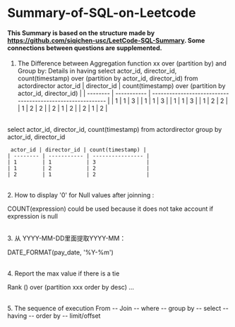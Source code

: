 # Summary-of-SQL-on-Leetcode

#### This Summary is based on the structure made by https://github.com/siqichen-usc/LeetCode-SQL-Summary. Some connections between questions are supplemented.

1. The Difference between Aggregation function xx over (partition by) and Group by:
  Details in having 
  select actor_id, director_id, count(timestamp) over (partition by actor_id, director_id) from actordirector 
     actor_id | director_id | count(timestamp) over (partition by actor_id, director_id) |
    | -------- | ----------- | ---------------------------------------------------------- |
    | 1        | 1           | 3                                                          |
    | 1        | 1           | 3                                                          |
    | 1        | 1           | 3                                                          |
    | 1        | 2           | 2                                                          |
    | 1        | 2           | 2                                                          |
    | 2        | 1           | 2                                                          |
    | 2        | 1           | 2                                                          |

<br>
select actor_id, director_id, count(timestamp) from actordirector group by actor_id, director_id

     actor_id | director_id | count(timestamp) |
    | -------- | ----------- | ---------------- |
    | 1        | 1           | 3                |
    | 1        | 2           | 2                |
    | 2        | 1           | 2                |




<br>
2. How to display '0' for Null values after joinning :
  
  COUNT(expression) could be used because it does not take account if expression is null
  
  
  
<br>
3. 从 YYYY-MM-DD里面提取YYYY-MM：
  
  DATE_FORMAT(pay_date, '%Y-%m')


<br>
4. Report the max value if there is a tie

  Rank () over (partition xxx order by desc) ...
  
<br>
5. The sequence of execution 
  From -- Join -- where -- group by -- select -- having -- order by -- limit/offset
